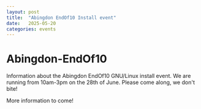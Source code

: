 ```yaml
---
layout: post
title:  "Abingdon EndOf10 Install event"
date:   2025-05-20 
categories: events
---
```


# Abingdon-EndOf10
Information about the Abingdon EndOf10 GNU/Linux install event.
We are running from 10am-3pm on the 28th of June.
Please come along, we don't bite!

  
More information  to come!
